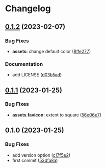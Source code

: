 # Changelog

## [0.1.2](https://github.com/liblaf/ihelper/compare/v0.1.1...v0.1.2) (2023-02-07)


### Bug Fixes

* **assets:** change default color ([8ffe277](https://github.com/liblaf/ihelper/commit/8ffe27703877176dcb021a8b58a5c592eb2cb86c))


### Documentation

* add LICENSE ([d03b5ad](https://github.com/liblaf/ihelper/commit/d03b5adb7ccd52ef8e5b148b74d4c4a7dd80847f))

## [0.1.1](https://github.com/liblaf/ihelper/compare/v0.1.0...v0.1.1) (2023-01-25)

### Bug Fixes

- **assets.favicon:** extent to square ([56e06e7](https://github.com/liblaf/ihelper/commit/56e06e781872fb82376c265cbb81e0f44baf511f))

## 0.1.0 (2023-01-25)

### Bug Fixes

- add version option ([c17f5e2](https://github.com/liblaf/ihelper/commit/c17f5e2a8f910c07b73c38757c1bce83257e2758))
- first commit ([53dfa8a](https://github.com/liblaf/ihelper/commit/53dfa8a4f84cda6b0a3e11cdf3a5e1b62f160923))
